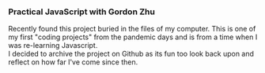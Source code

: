 ### Practical JavaScript with Gordon Zhu
Recently found this project buried in the files of my computer. This is one of my first "coding projects" from the pandemic days and is from a time when I was re-learning Javascript.  
I decided to archive the project on Github as its fun too look back upon and reflect on how far I've come since then.